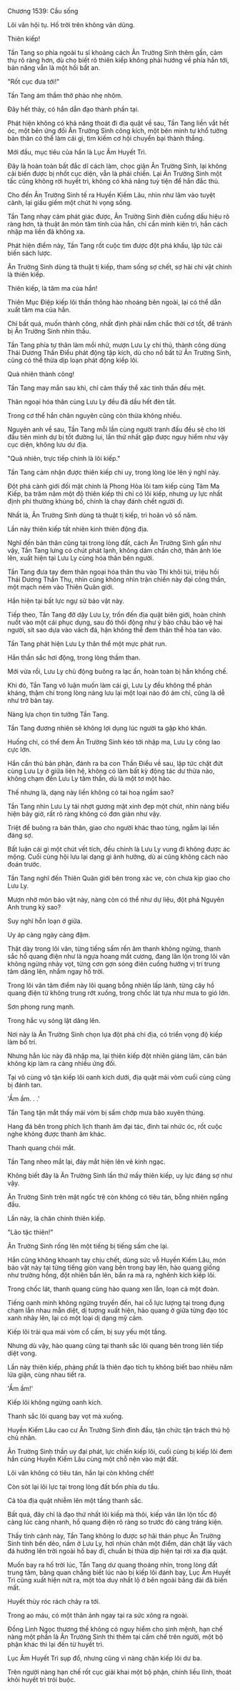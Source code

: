 




Chương 1539: Cầu sống


Lôi vân hội tụ. Hố trời trên không vân dũng.

Thiên kiếp!

Tần Tang so phía ngoài tu sĩ khoảng cách Ân Trường Sinh thêm gần, cảm thụ rõ ràng hơn, dù cho biết rõ thiên kiếp không phải hướng về phía hắn tới, bản năng vẫn là một hồi bất an.

"Rốt cục đưa tới!"

Tần Tang ám thầm thở phào nhẹ nhõm.

Đây hết thảy, có hắn dẫn đạo thành phần tại.

Phát hiện không có khả năng thoát đi địa quật về sau, Tần Tang liền vắt hết óc, một bên ứng đối Ân Trường Sinh công kích, một bên minh tư khổ tưởng bản thân có thể làm cái gì, tìm kiếm cơ hội chuyển bại thành thắng.

Mới đầu, mục tiêu của hắn là Lục Âm Huyết Trì.

Đây là hoàn toàn bất đắc dĩ cách làm, chọc giận Ân Trường Sinh, lại không cải biến được bị nhốt cục diện, vẫn là phải chiến. Lại Ân Trường Sinh một tấc cũng không rời huyết trì, không có khả năng tuỳ tiện để hắn đắc thủ.

Cho đến Ân Trường Sinh tế ra Huyền Kiếm Lâu, nhìn như lâm vào tuyệt cảnh, lại giấu giếm một chút hi vọng sống.

Tần Tang nhạy cảm phát giác được, Ân Trường Sinh điên cuồng dấu hiệu rõ ràng hơn, tà thuật ăn mòn tâm tính của hắn, chỉ cần mình kiên trì, hắn cách nhập ma liền đã không xa.

Phát hiện điểm này, Tần Tang rốt cuộc tìm được đột phá khẩu, lập tức cải biến sách lược.

Ân Trường Sinh dùng tà thuật tị kiếp, tham sống sợ chết, sợ hãi chi vật chính là thiên kiếp.

Thiên kiếp, là tâm ma của hắn!

Thiên Mục Điệp kiếp lôi thần thông hào nhoáng bên ngoài, lại có thể dẫn xuất tâm ma của hắn.

Chỉ bất quá, muốn thành công, nhất định phải nắm chắc thời cơ tốt, để tránh bị Ân Trường Sinh nhìn thấu.

Tần Tang phía tự thân làm mồi nhử, mượn Lưu Ly chi thủ, thành công dùng Thái Dương Thần Điểu phát động tập kích, dù cho nổ bất tử Ân Trường Sinh, cũng có thể thừa dịp loạn phát động kiếp lôi.

Quả nhiên thành công!

Tần Tang may mắn sau khi, chỉ cảm thấy thể xác tinh thần đều mệt.

Thân ngoại hóa thân cùng Lưu Ly đều đã dầu hết đèn tắt.

Trong cơ thể hắn chân nguyên cũng còn thừa không nhiều.

Nguyên anh về sau, Tần Tang mỗi lần cùng người tranh đấu đều sẽ cho lời đầu tiên mình dự bị tốt đường lui, lần thứ nhất gặp được nguy hiểm như vậy cục diện, không lưu dư địa.

"Quả nhiên, trực tiếp chính là lôi kiếp."

Tần Tang cảm nhận được thiên kiếp chi uy, trong lòng lóe lên ý nghĩ này.

Đột phá cảnh giới đối mặt chính là Phong Hỏa lôi tam kiếp cùng Tâm Ma Kiếp, ba trăm năm một độ thiên kiếp thì chỉ có lôi kiếp, nhưng uy lực nhất định phi thường khủng bố, chính là chạy đánh chết người đi.

Nhất là, Ân Trường Sinh dùng tà thuật tị kiếp, trì hoãn vô số năm.

Lần này thiên kiếp tất nhiên kinh thiên động địa.

Nghĩ đến bản thân cũng tại trong lòng đất, cách Ân Trường Sinh gần như vậy, Tần Tang lưng có chút phát lạnh, không dám chần chờ, thân ảnh lóe lên, xuất hiện tại Lưu Ly cùng hóa thân bên người.

Tần Tang đưa tay đem thân ngoại hóa thân thu vào Thi khôi túi, triệu hồi Thái Dương Thần Thụ, nhìn cũng không nhìn trận chiến này đại công thần, một mạch ném vào Thiên Quân giới.

Hắn hiện tại bất lực ngự sử bảo vật này.

Tiếp theo, Tần Tang đỡ dậy Lưu Ly, trốn đến địa quật biên giới, hoàn chỉnh nuốt vào một cái phục dụng, sau đó thôi động như ý bảo châu bảo vệ hai người, sít sao dựa vào vách đá, hận không thể đem thân thể hòa tan vào.

Tần Tang phát hiện Lưu Ly thân thể một mực phát run.

Hắn thần sắc hơi động, trong lòng thầm than.

Mới vừa rồi, Lưu Ly chủ động buông ra lạc ấn, hoàn toàn bị hắn khống chế.

Khi đó, Tần Tang vô luận muốn làm cái gì, Lưu Ly đều không thể phản kháng, thậm chí trong lòng nàng lưu lại một loại nào đó ám chỉ, cũng là dễ như trở bàn tay.

Nàng lựa chọn tin tưởng Tần Tang.

Tần Tang đương nhiên sẽ không lợi dụng lúc người ta gặp khó khăn.

Huống chi, có thể đem Ân Trường Sinh kéo tới nhập ma, Lưu Ly công lao cực lớn.

Hắn cẩn thủ bản phận, đánh ra ba con Thần Điểu về sau, lập tức chặt đứt cùng Lưu Ly ở giữa liên hệ, không có làm bất kỳ động tác dư thừa nào, không chạm đến Lưu Ly tâm thần, dù là một tơ một hào.

Thế nhưng là, dạng này liền không có tai hoạ ngầm sao?

Tần Tang nhìn Lưu Ly tái nhợt gương mặt xinh đẹp một chút, nhìn nàng biểu hiện bây giờ, rất rõ ràng không có đơn giản như vậy.

Triệt để buông ra bản thân, giao cho người khác thao túng, ngẫm lại liền đáng sợ.

Bất luận cái gì một chút vết tích, đều chính là Lưu Ly vung đi không được ác mộng. Cuối cùng hội lưu lại dạng gì ảnh hưởng, dù ai cũng không cách nào đoán trước.

Tần Tang nghĩ đến Thiên Quân giới bên trong xác ve, còn chưa kịp giao cho Lưu Ly.

Mượn nhờ món bảo vật này, nàng còn có thể như dự liệu, đột phá Nguyên Anh trung kỳ sao?

Suy nghĩ hỗn loạn ở giữa.

Uy áp càng ngày càng đậm.

Thật dày trong lôi vân, từng tiếng sấm rền âm thanh không ngừng, thanh sắc hồ quang điện như là ngựa hoang mất cương, đang lăn lộn trong lôi vân không ngừng nhảy vọt, từng cơn gợn sóng điên cuồng hướng vị trí trung tâm dâng lên, nhắm ngay hố trời.

Trong lôi vân tâm điểm này lôi quang bỗng nhiên lấp lánh, từng cây hồ quang điện từ không trung rớt xuống, trong chốc lát tựa như mưa to gió lớn.

Sơn phong rung mạnh.

Trong hắc vụ sóng lật dâng lên.

Nơi này là Ân Trường Sinh chọn lựa đột phá chi địa, có triển vọng độ kiếp làm bố trí.

Nhưng hắn lúc này đã nhập ma, lại thiên kiếp đột nhiên giáng lâm, căn bản không kịp làm ra càng nhiều ứng đối.

Tại vô cùng vô tận kiếp lôi oanh kích dưới, địa quật mái vòm cuối cùng cũng bị đánh tan.

'Ầm ầm. . .'

Tần Tang tận mắt thấy mái vòm bị sấm chớp mưa bão xuyên thủng.

Hang đá bên trong phích lịch thanh âm đại tác, đinh tai nhức óc, rốt cuộc nghe không được thanh âm khác.

Thanh quang chói mắt.

Tần Tang nheo mắt lại, đáy mắt hiện lên vẻ kinh ngạc.

Không biết đây là Ân Trường Sinh lần thứ mấy thiên kiếp, uy lực đáng sợ như vậy.

Ân Trường Sinh trên mặt ngốc trệ còn không có tiêu tán, bỗng nhiên ngẩng đầu.

Lần này, là chân chính thiên kiếp.

"Lão tặc thiên!"

Ân Trường Sinh rống lên một tiếng bị tiếng sấm che lại.

Hắn cũng không khoanh tay chịu chết, dùng sức vỗ Huyền Kiếm Lâu, món bảo vật này tại từng tiếng giòn vang bên trong bay lên, hào quang giống như trường hồng, đột nhiên bắn lên, bắn ra mà ra, nghênh kích kiếp lôi.

Trong chốc lát, thanh quang cùng hào quang xen lẫn, loạn cả một đoàn.

Tiếng oanh minh không ngừng truyền đến, hai cỗ lực lượng tại trong đụng chạm lẫn nhau mẫn diệt, dị tượng xuất hiện, hào quang ở giữa từng đạo tóc xanh nhảy lên, lại có một loại dị dạng mỹ cảm.

Kiếp lôi trải qua mái vòm cổ cấm, bị suy yếu một tầng.

Nhưng dù vậy, hào quang cũng tại thanh sắc lôi quang bên trong liên tiếp diệt vong.

Lần này thiên kiếp, phảng phất là thiên đạo tích tụ không biết bao nhiêu năm lửa giận, cùng nhau tiết ra.

'Ầm ầm!'

Kiếp lôi không ngừng oanh kích.

Thanh sắc lôi quang bay vọt mà xuống.

Huyền Kiếm Lâu cao cư Ân Trường Sinh đỉnh đầu, tận chức tận trách thủ hộ chủ nhân.

Ân Trường Sinh thần uy đại phát, lực chiến kiếp lôi, cuối cùng bị kiếp lôi đem hắn cùng Huyền Kiếm Lâu cùng một chỗ nện vào mặt đất.

Lôi vân không có tiêu tán, hắn lại còn không chết!

Còn sót lại lôi lực tại trong lòng đất bốn phía du tẩu.

Cả tòa địa quật nhiễm lên một tầng thanh sắc.

Bất quá, đây chỉ là đạo thứ nhất lôi kiếp mà thôi, kiếp vân lăn lộn tốc độ càng lúc càng nhanh, hồ quang điện rõ ràng so trước đó càng tráng kiện.

Thấy tình cảnh này, Tần Tang không lo được sợ hãi thán phục Ân Trường Sinh tính bền dẻo, nắm ở Lưu Ly, hơi nhún chân một điểm, dán chặt lấy vách đá hướng lên trời ngoài hố bay đi, chuẩn bị thừa dịp hiện tại rời xa địa quật.

Muốn bay ra hố trời lúc, Tần Tang dư quang thoáng nhìn, trong lòng đất trung tâm, băng quan chẳng biết lúc nào bị kiếp lôi đánh bay, Lục Âm Huyết Trì cũng xuất hiện nứt ra, một tòa duy nhất lộ ở bên ngoài băng đài đã biến mất.

Huyết thủy róc rách chảy ra tới.

Trong ao máu, có một thân ảnh ngay tại ra sức xông ra ngoài.

Đồng Linh Ngọc thương thế không có nguy hiểm cho sinh mệnh, hạn chế nàng một phần là Ân Trường Sinh thi thêm tại cấm chế trên người, một bộ phận khác thì lại đến từ huyết trì.

Lục Âm Huyết Trì sụp đổ, nhưng cũng vì nàng chặn kiếp lôi dư ba.

Trên người nàng hạn chế rốt cục giải khai một bộ phận, chính liều lĩnh, thoát khỏi huyết trì trói buộc.




